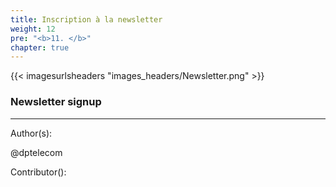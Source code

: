 ```yaml
---
title: Inscription à la newsletter
weight: 12
pre: "<b>11. </b>"
chapter: true
---
```


{{< imagesurlsheaders "images_headers/Newsletter.png"  >}}



### Newsletter signup


<script type="text/javascript" src="//downloads.mailchimp.com/js/signup-forms/popup/unique-methods/embed.js" data-dojo-config="usePlainJson: true, isDebug: false"></script><script type="text/javascript">window.dojoRequire(["mojo/signup-forms/Loader"], function(L) { L.start({"baseUrl":"mc.us19.list-manage.com","uuid":"82b73156e22b2dcf88fb46c98","lid":"2c529ef6b9","uniqueMethods":true}) })</script>




---
Author(s):

@dptelecom

Contributor():
